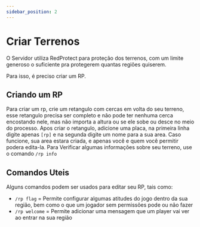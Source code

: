 ```yaml
---
sidebar_position: 2
---
```


# Criar Terrenos

O Servidor utiliza RedProtect para proteção dos terrenos, com um limite generoso o suficiente pra protegerem quantas regiões quiserem.

Para isso, é preciso criar um RP.

## Criando um RP

Para criar um rp, crie um retangulo com cercas em volta do seu terreno, esse retangulo precisa ser completo e não pode ter nenhuma cerca encostando nele, mas não importa a altura ou se ele sobe ou desce no meio do processo.
Apos criar o retangulo, adicione uma placa, na primeira linha digite apenas `[rp]` e na segunda digite um nome para a sua area. Caso funcione, sua area estara criada, e apenas você e quem você permitir podera edita-la. Para Verificar algumas informações sobre seu terreno, use o comando `/rp info`

## Comandos Uteis

Alguns comandos podem ser usados para editar seu RP, tais como:
 - `/rp flag` = Permite configurar algumas atitudes do jogo dentro da sua região, bem como o que um jogador sem permissões pode ou não fazer
 - `/rp welcome` = Permite adicionar uma mensagem que um player vai ver ao entrar na sua região